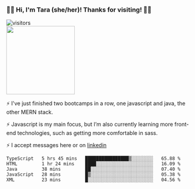 ### 👋🏾 Hi, I'm Tara (she/her)! Thanks for visiting! 👋🏾
![visitors](https://visitor-badge.glitch.me/badge?page_id=qualmless)
<BR>
<img height="180em" src="https://github-readme-stats.vercel.app/api?username=qualmless&show_icons=true&hide_border=true&&count_private=true&include_all_commits=true" />

⚡️ I've just finished two bootcamps in a row, one javascript and java, the other MERN stack. 

⚡️ Javascript is my main focus, but I’m also currently learning more front-end technologies, such as getting more comfortable in sass. 

⚡️ I accept messages here or on <a href="https://www.linkedin.com/in/tarajdunmore/">linkedin</a>

<!--START_SECTION:waka-->
```text
TypeScript   5 hrs 45 mins   ████████████████▒░░░░░░░░   65.88 % 
HTML         1 hr 24 mins    ████░░░░░░░░░░░░░░░░░░░░░   16.09 % 
Java         38 mins         ██░░░░░░░░░░░░░░░░░░░░░░░   07.40 % 
JavaScript   28 mins         █▒░░░░░░░░░░░░░░░░░░░░░░░   05.38 % 
XML          23 mins         █░░░░░░░░░░░░░░░░░░░░░░░░   04.56 % 
```
<!--END_SECTION:waka-->

<!--
**qualmless/qualmless** is a ✨ _special_ ✨ repository because its `README.md` (this file) appears on your GitHub profile.

Here are some ideas to get you started:
- 🔭 I’m currently working on ...
- 👯 I’m looking to collaborate on ...
- 🤔 I’m looking for help with ...
- 💬 Ask me about ...
- 📫 How to reach me: ...
- ⚡ Fun fact: ...
-->
